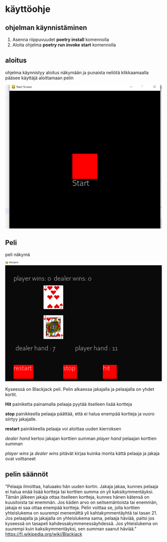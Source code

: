 # käyttöohje

## ohjelman käynnistäminen

1. Asenna riippuvuudet  **poetry install** komennolla
2. Aloita ohjelma **poetry run invoke start** komennolla

## aloitus

ohjelma käynnistyy aloitus näkymään ja punaista neliötä klikkaamaalla pääsee käyttäjä aloittamaan pelin

![kuva](https://github.com/juhani-dev/ot-harjoitustyo2021/blob/master/dokumentaatio/kuvat/start.png)

## Peli
peli näkymä

![kuva](https://github.com/juhani-dev/ot-harjoitustyo2021/blob/master/dokumentaatio/kuvat/game.png)

Kyseessä on Blackjack peli.  Pelin alkaessa jakajalla ja pelaajalla on yhdet kortit. 

 **Hit** painiketta painamalla pelaaja pyytää itselleen lisää kortteja

 **stop** painikkeella pelaaja päättää, että ei halua enempää kortteja ja vuoro siirtyy jakajalle.

 **restart** painikkeella pelaaja voi aloittaa uuden kierroksen

 *dealer hand* kertoo jakajan korttien summan *player hand* pelaajan korttien summan

 *player wins* ja *dealer wins* pitävät kirjaa kuinka monta kättä pelaaja ja jakaja ovat voittaneet

## pelin säännöt

"Pelaaja ilmoittaa, haluaako hän uuden kortin. Jakaja jakaa, kunnes pelaaja ei halua enää lisää kortteja tai korttien summa on yli kaksikymmentäyksi. Tämän jälkeen jakaja ottaa itselleen kortteja, kunnes hänen kätensä on kuusitoista tai enemmän. Jos käden arvo on seitsemäntoista tai enemmän, jakaja ei saa ottaa enempää kortteja. Pelin voittaa se, jolla korttien yhteislukema on suurempi menemättä yli kahtakymmentäyhtä tai tasan 21.  Jos pelaajalla ja jakajalla on yhteislukema sama, pelaaja häviää, paitsi jos kyseessä on tasapeli kahdessakymmenessäyhdessä.  Jos yhteislukema on suurempi kuin kaksikymmentäyksi, sen summan saanut häviää." https://fi.wikipedia.org/wiki/Blackjack